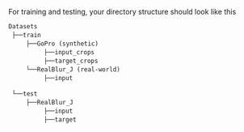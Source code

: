 For training and testing, your directory structure should look like this
    

`Datasets` <br/>
 `├──train`  <br/>
     `├──GoPro (synthetic)`   <br/>
          `├──input_crops`   <br/>
          `├──target_crops`   <br/>
     `└──RealBlur_J (real-world)`   <br/>
          `├──input`   <br/>

 `└──test`  <br/>
     `├──RealBlur_J`   <br/>
          `├──input`   <br/>
          `├──target`   <br/>